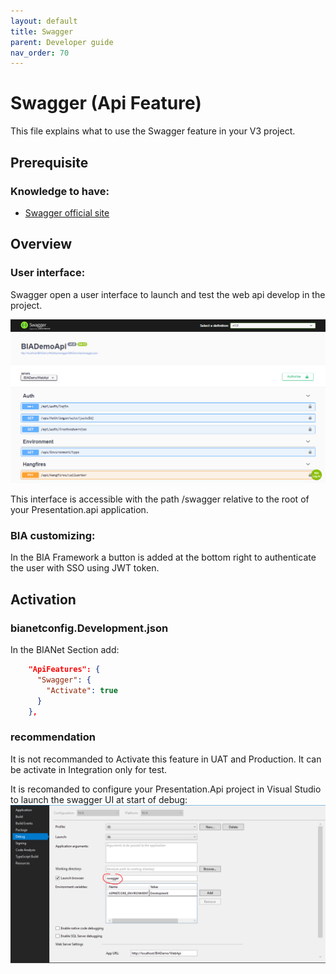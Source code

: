 ```yaml
---
layout: default
title: Swagger
parent: Developer guide
nav_order: 70
---
```


# Swagger (Api Feature)
This file explains what to use the Swagger feature in your V3 project.

## Prerequisite

### Knowledge to have:
* [Swagger official site](https://swagger.io/)

## Overview
### User interface:
Swagger open a user interface to launch and test the web api develop in the project.

![Swagger UI](../../Images/SwaggerUI.png)

This interface is accessible with the path /swagger relative to the root of your Presentation.api application.

### BIA customizing:
In the BIA Framework a button is added at the bottom right to authenticate the user with SSO using JWT token.

## Activation
### bianetconfig.Development.json
In the BIANet Section add:
``` json
    "ApiFeatures": {
      "Swagger": {
        "Activate": true
      }
    },
```
### recommendation
It is not recommanded to Activate this feature in UAT and Production. It can be activate in Integration only for test.

It is recomanded to configure your Presentation.Api project in Visual Studio to launch the swagger UI at start of debug:
![Swagger VS Configuration](../../Images/SwaggerVSConfig.png)
